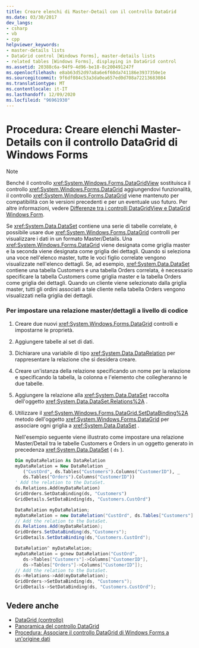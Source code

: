 ```yaml
---
title: Creare elenchi di Master-Detail con il controllo DataGrid
ms.date: 03/30/2017
dev_langs:
- csharp
- vb
- cpp
helpviewer_keywords:
- master-details lists
- DataGrid control [Windows Forms], master-details lists
- related tables [Windows Forms], displaying in DataGrid control
ms.assetid: 20388c6a-94f9-4d96-be18-8c200491247f
ms.openlocfilehash: e8ab63d52d97a8a6e6f60da741186e3937350e1e
ms.sourcegitcommit: 9f6df084c53a3da0ea657ed0d708a72213683084
ms.translationtype: MT
ms.contentlocale: it-IT
ms.lasthandoff: 12/09/2020
ms.locfileid: "96961930"
---
```

# <a name="how-to-create-masterdetail-lists-with-the-windows-forms-datagrid-control"></a>Procedura: Creare elenchi Master-Details con il controllo DataGrid di Windows Forms
> [!NOTE]
> Benché il controllo <xref:System.Windows.Forms.DataGridView> sostituisca il controllo <xref:System.Windows.Forms.DataGrid> aggiungendovi funzionalità, il controllo <xref:System.Windows.Forms.DataGrid> viene mantenuto per compatibilità con le versioni precedenti e per un eventuale uso futuro. Per altre informazioni, vedere [Differenze tra i controlli DataGridView e DataGrid Windows Form](differences-between-the-windows-forms-datagridview-and-datagrid-controls.md).  
  
 Se <xref:System.Data.DataSet> contiene una serie di tabelle correlate, è possibile usare due <xref:System.Windows.Forms.DataGrid> controlli per visualizzare i dati in un formato Master/Details. Una <xref:System.Windows.Forms.DataGrid> viene designata come griglia master e la seconda viene designata come griglia dei dettagli. Quando si seleziona una voce nell'elenco master, tutte le voci figlio correlate vengono visualizzate nell'elenco dettagli. Se, ad esempio, <xref:System.Data.DataSet> contiene una tabella Customers e una tabella Orders correlata, è necessario specificare la tabella Customers come griglia master e la tabella Orders come griglia dei dettagli. Quando un cliente viene selezionato dalla griglia master, tutti gli ordini associati a tale cliente nella tabella Orders vengono visualizzati nella griglia dei dettagli.  
  
### <a name="to-set-a-masterdetail-relationship-programmatically"></a>Per impostare una relazione master/dettagli a livello di codice  
  
1. Creare due nuovi <xref:System.Windows.Forms.DataGrid> controlli e impostarne le proprietà.  
  
2. Aggiungere tabelle al set di dati.  
  
3. Dichiarare una variabile di tipo <xref:System.Data.DataRelation> per rappresentare la relazione che si desidera creare.  
  
4. Creare un'istanza della relazione specificando un nome per la relazione e specificando la tabella, la colonna e l'elemento che collegheranno le due tabelle.  
  
5. Aggiungere la relazione alla <xref:System.Data.DataSet> raccolta dell'oggetto <xref:System.Data.DataSet.Relations%2A> .  
  
6. Utilizzare il <xref:System.Windows.Forms.DataGrid.SetDataBinding%2A> metodo dell'oggetto <xref:System.Windows.Forms.DataGrid> per associare ogni griglia a <xref:System.Data.DataSet> .  
  
     Nell'esempio seguente viene illustrato come impostare una relazione Master/Detail tra le tabelle Customers e Orders in un oggetto generato in precedenza <xref:System.Data.DataSet> ( `ds` ).  
  
    ```vb  
    Dim myDataRelation As DataRelation  
    myDataRelation = New DataRelation _  
       ("CustOrd", ds.Tables("Customers").Columns("CustomerID"), _  
       ds.Tables("Orders").Columns("CustomerID"))  
    ' Add the relation to the DataSet.  
    ds.Relations.Add(myDataRelation)  
    GridOrders.SetDataBinding(ds, "Customers")  
    GridDetails.SetDataBinding(ds, "Customers.CustOrd")  
    ```  
  
    ```csharp  
    DataRelation myDataRelation;  
    myDataRelation = new DataRelation("CustOrd", ds.Tables["Customers"].Columns["CustomerID"], ds.Tables["Orders"].Columns["CustomerID"]);  
    // Add the relation to the DataSet.  
    ds.Relations.Add(myDataRelation);  
    GridOrders.SetDataBinding(ds,"Customers");  
    GridDetails.SetDataBinding(ds,"Customers.CustOrd");  
    ```  
  
    ```cpp  
    DataRelation^ myDataRelation;  
    myDataRelation = gcnew DataRelation("CustOrd",  
       ds->Tables["Customers"]->Columns["CustomerID"],  
       ds->Tables["Orders"]->Columns["CustomerID"]);  
    // Add the relation to the DataSet.  
    ds->Relations->Add(myDataRelation);  
    GridOrders->SetDataBinding(ds, "Customers");  
    GridDetails->SetDataBinding(ds, "Customers.CustOrd");  
    ```  
  
## <a name="see-also"></a>Vedere anche

- [DataGrid (controllo)](datagrid-control-windows-forms.md)
- [Panoramica del controllo DataGrid](datagrid-control-overview-windows-forms.md)
- [Procedura: Associare il controllo DataGrid di Windows Forms a un'origine dati](how-to-bind-the-windows-forms-datagrid-control-to-a-data-source.md)
